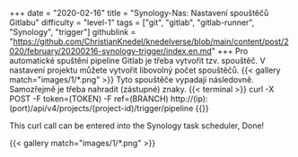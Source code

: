 +++
date = "2020-02-16"
title = "Synology-Nas: Nastavení spouštěčů Gitlabu"
difficulty = "level-1"
tags = ["git", "gitlab", "gitlab-runner", "Synology", "trigger"]
githublink = "https://github.com/ChristianKnedel/knedelverse/blob/main/content/post/2020/february/20200216-synology-trigger/index.en.md"
+++
Pro automatické spuštění pipeline Gitlab je třeba vytvořit tzv. spouštěč. V nastavení projektu můžete vytvořit libovolný počet spouštěčů.
{{< gallery match="images/1/*.png" >}}
Tyto spouštěče vypadají následovně. Samozřejmě je třeba nahradit (zástupné) znaky.
{{< terminal >}}
curl -X POST -F token=(TOKEN) -F ref=(BRANCH) http://(ip):(port)/api/v4/projects/(project-id)/trigger/pipeline
{{</terminal >}}

This curl call can be entered into the Synology task scheduler, Done!

{{< gallery match="images/1/*.png" >}}